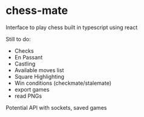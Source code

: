 # chess-mate

Interface to play chess built in typescript using react

Still to do:

- Checks
- En Passant
- Castling
- Available moves list
- Square Highlighting
- Win conditions (checkmate/stalemate)
- export games
- read PNGs

Potential API with sockets, saved games
